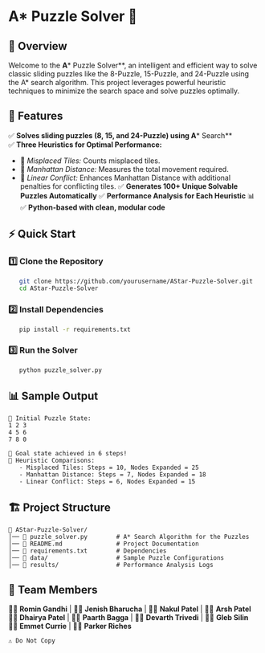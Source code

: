# A\* Puzzle Solver 🚀

## 📌 Overview

Welcome to the **A*** Puzzle Solver*\*, an intelligent and efficient way to solve classic sliding puzzles like the 8-Puzzle, 15-Puzzle, and 24-Puzzle using the A\* search algorithm. This project leverages powerful heuristic techniques to minimize the search space and solve puzzles optimally.

## 🎯 Features

✅ **Solves sliding puzzles (8, 15, and 24-Puzzle) using A*** Search*\*\
✅ **Three Heuristics for Optimal Performance:**

- 🔹 *Misplaced Tiles:* Counts misplaced tiles.
- 🔹 *Manhattan Distance:* Measures the total movement required.
- 🔹 *Linear Conflict:* Enhances Manhattan Distance with additional penalties for conflicting tiles.
  ✅ **Generates 100+ Unique Solvable Puzzles Automatically**
  ✅ **Performance Analysis for Each Heuristic** 📊
  ✅ **Python-based with clean, modular code**

## ⚡ Quick Start

### 1️⃣ Clone the Repository

```bash
   git clone https://github.com/yourusername/AStar-Puzzle-Solver.git
   cd AStar-Puzzle-Solver
```

### 2️⃣ Install Dependencies

```bash
   pip install -r requirements.txt
```

### 3️⃣ Run the Solver

```bash
   python puzzle_solver.py
```

## 📊 Sample Output

```
🔢 Initial Puzzle State:
1 2 3
4 5 6
7 8 0

🏁 Goal state achieved in 6 steps!
🧠 Heuristic Comparisons:
   - Misplaced Tiles: Steps = 10, Nodes Expanded = 25
   - Manhattan Distance: Steps = 7, Nodes Expanded = 18
   - Linear Conflict: Steps = 6, Nodes Expanded = 15
```

## 🏗️ Project Structure

```
📂 AStar-Puzzle-Solver/
│── 📜 puzzle_solver.py        # A* Search Algorithm for the Puzzles
│── 📜 README.md               # Project Documentation
│── 📜 requirements.txt        # Dependencies
│── 📂 data/                   # Sample Puzzle Configurations
│── 📂 results/                # Performance Analysis Logs
```

## 👥 Team Members
👨‍💻 **Romin Gandhi** | 👨‍💻 **Jenish Bharucha** | 👨‍💻 **Nakul Patel** | 👨‍💻 **Arsh Patel**  
👨‍💻 **Dhairya Patel** | 👨‍💻 **Paarth Bagga** | 👨‍💻 **Devarth Trivedi** | 👨‍💻 **Gleb Silin**  
👨‍💻 **Emmet Currie** | 👨‍💻 **Parker Riches**  

```
⚠️ Do Not Copy


